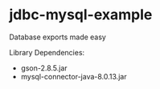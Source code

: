 # jdbc-mysql-example
Database exports made easy

Library Dependencies:
 - gson-2.8.5.jar
 - mysql-connector-java-8.0.13.jar

